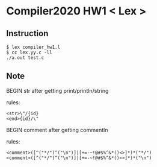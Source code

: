 # Compiler2020 HW1 < Lex >

## Instruction

```
$ lex compiler_hw1.l
$ cc lex.yy.c -ll
./a.out test.c
```

## Note

BEGIN str after getting  print/println/string

rules:
``` 
<str>\"/{id}
<end>{id}/\"  
```

BEGIN comment after getting commentln

rules:
```
<comment>([^("*/")^("\n")]|[+=-~!@#$%^&*()<>]*)*("*/")
<comment>([^("*/")^("\n")]|[+=-~!@#$%^&*()<>]*)*("\n")
```

